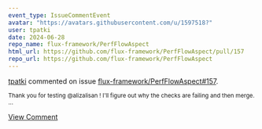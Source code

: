 ```yaml
---
event_type: IssueCommentEvent
avatar: "https://avatars.githubusercontent.com/u/1597518?"
user: tpatki
date: 2024-06-28
repo_name: flux-framework/PerfFlowAspect
html_url: https://github.com/flux-framework/PerfFlowAspect/pull/157
repo_url: https://github.com/flux-framework/PerfFlowAspect
---
```


<a href='https://github.com/tpatki' target='_blank'>tpatki</a> commented on issue <a href='https://github.com/flux-framework/PerfFlowAspect/pull/157' target='_blank'>flux-framework/PerfFlowAspect#157</a>.

<small>Thank you for testing @alizalisan ! I'll figure out why the checks are failing and then merge. ...</small>

<a href='https://github.com/flux-framework/PerfFlowAspect/pull/157' target='_blank'>View Comment</a>